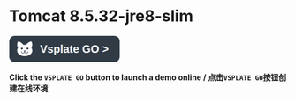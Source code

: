 # Tomcat 8.5.32-jre8-slim

<a href="https://www.vsplate.com/?docker-compose=https://github.com/vsplate/dcenvs/tomcat/8.5.32-jre8-slim"><img alt="VSPLATE GO" src="https://raw.githubusercontent.com/vsplate/images/master/vsgo_btn.png" width="200px"></a>

**Click the `VSPLATE GO` button to launch a demo online / 点击`VSPLATE GO`按钮创建在线环境**